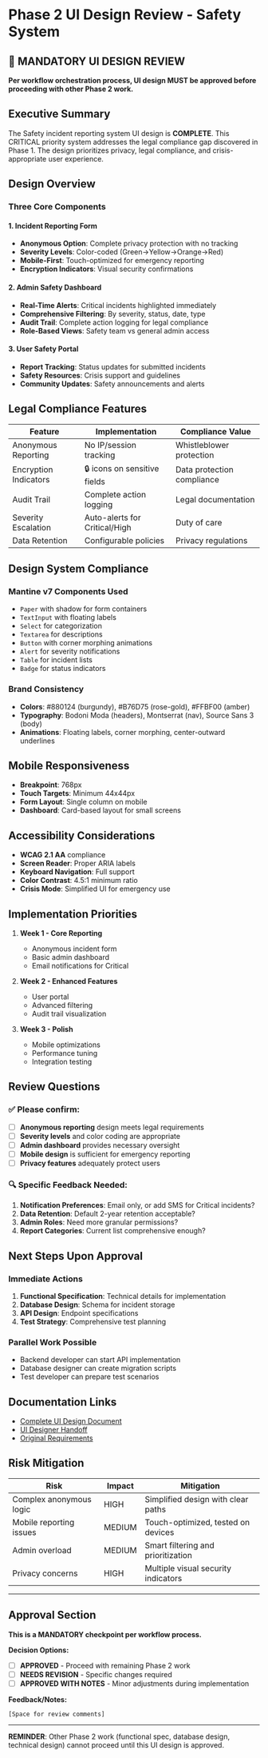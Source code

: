 # Phase 2 UI Design Review - Safety System

<!-- Created: 2025-09-12 -->
<!-- Status: AWAITING HUMAN APPROVAL -->
<!-- Owner: Orchestrator -->
<!-- Review Type: MANDATORY - UI Design Checkpoint -->

## 🛑 MANDATORY UI DESIGN REVIEW

**Per workflow orchestration process, UI design MUST be approved before proceeding with other Phase 2 work.**

## Executive Summary

The Safety incident reporting system UI design is **COMPLETE**. This CRITICAL priority system addresses the legal compliance gap discovered in Phase 1. The design prioritizes privacy, legal compliance, and crisis-appropriate user experience.

## Design Overview

### Three Core Components

#### 1. Incident Reporting Form
- **Anonymous Option**: Complete privacy protection with no tracking
- **Severity Levels**: Color-coded (Green→Yellow→Orange→Red)
- **Mobile-First**: Touch-optimized for emergency reporting
- **Encryption Indicators**: Visual security confirmations

#### 2. Admin Safety Dashboard
- **Real-Time Alerts**: Critical incidents highlighted immediately
- **Comprehensive Filtering**: By severity, status, date, type
- **Audit Trail**: Complete action logging for legal compliance
- **Role-Based Views**: Safety team vs general admin access

#### 3. User Safety Portal
- **Report Tracking**: Status updates for submitted incidents
- **Safety Resources**: Crisis support and guidelines
- **Community Updates**: Safety announcements and alerts

## Legal Compliance Features

| Feature | Implementation | Compliance Value |
|---------|---------------|------------------|
| Anonymous Reporting | No IP/session tracking | Whistleblower protection |
| Encryption Indicators | 🔒 icons on sensitive fields | Data protection compliance |
| Audit Trail | Complete action logging | Legal documentation |
| Severity Escalation | Auto-alerts for Critical/High | Duty of care |
| Data Retention | Configurable policies | Privacy regulations |

## Design System Compliance

### Mantine v7 Components Used
- `Paper` with shadow for form containers
- `TextInput` with floating labels
- `Select` for categorization
- `Textarea` for descriptions
- `Button` with corner morphing animations
- `Alert` for severity notifications
- `Table` for incident lists
- `Badge` for status indicators

### Brand Consistency
- **Colors**: #880124 (burgundy), #B76D75 (rose-gold), #FFBF00 (amber)
- **Typography**: Bodoni Moda (headers), Montserrat (nav), Source Sans 3 (body)
- **Animations**: Floating labels, corner morphing, center-outward underlines

## Mobile Responsiveness

- **Breakpoint**: 768px
- **Touch Targets**: Minimum 44x44px
- **Form Layout**: Single column on mobile
- **Dashboard**: Card-based layout for small screens

## Accessibility Considerations

- **WCAG 2.1 AA** compliance
- **Screen Reader**: Proper ARIA labels
- **Keyboard Navigation**: Full support
- **Color Contrast**: 4.5:1 minimum ratio
- **Crisis Mode**: Simplified UI for emergency use

## Implementation Priorities

1. **Week 1 - Core Reporting**
   - Anonymous incident form
   - Basic admin dashboard
   - Email notifications for Critical

2. **Week 2 - Enhanced Features**
   - User portal
   - Advanced filtering
   - Audit trail visualization

3. **Week 3 - Polish**
   - Mobile optimizations
   - Performance tuning
   - Integration testing

## Review Questions

### ✅ Please confirm:

- [ ] **Anonymous reporting** design meets legal requirements
- [ ] **Severity levels** and color coding are appropriate
- [ ] **Admin dashboard** provides necessary oversight
- [ ] **Mobile design** is sufficient for emergency reporting
- [ ] **Privacy features** adequately protect users

### 🔍 Specific Feedback Needed:

1. **Notification Preferences**: Email only, or add SMS for Critical incidents?
2. **Data Retention**: Default 2-year retention acceptable?
3. **Admin Roles**: Need more granular permissions?
4. **Report Categories**: Current list comprehensive enough?

## Next Steps Upon Approval

### Immediate Actions
1. **Functional Specification**: Technical details for implementation
2. **Database Design**: Schema for incident storage
3. **API Design**: Endpoint specifications
4. **Test Strategy**: Comprehensive test planning

### Parallel Work Possible
- Backend developer can start API implementation
- Database designer can create migration scripts
- Test developer can prepare test scenarios

## Documentation Links

- [Complete UI Design Document](/home/chad/repos/witchcityrope-react/docs/functional-areas/api-cleanup/new-work/2025-09-12-legacy-feature-extraction/design/safety-system-ui-design.md)
- [UI Designer Handoff](/home/chad/repos/witchcityrope-react/docs/functional-areas/api-cleanup/new-work/2025-09-12-legacy-feature-extraction/handoffs/ui-designer-2025-09-12-handoff.md)
- [Original Requirements](/home/chad/repos/witchcityrope-react/docs/functional-areas/api-cleanup/new-work/2025-09-12-legacy-feature-extraction/requirements/legacy-api-feature-analysis.md)

## Risk Mitigation

| Risk | Impact | Mitigation |
|------|--------|------------|
| Complex anonymous logic | HIGH | Simplified design with clear paths |
| Mobile reporting issues | MEDIUM | Touch-optimized, tested on devices |
| Admin overload | MEDIUM | Smart filtering and prioritization |
| Privacy concerns | HIGH | Multiple visual security indicators |

---

## Approval Section

**This is a MANDATORY checkpoint per workflow process.**

**Decision Options:**
- [ ] **APPROVED** - Proceed with remaining Phase 2 work
- [ ] **NEEDS REVISION** - Specific changes required
- [ ] **APPROVED WITH NOTES** - Minor adjustments during implementation

**Feedback/Notes:**
```
[Space for review comments]
```

---

**REMINDER**: Other Phase 2 work (functional spec, database design, technical design) cannot proceed until this UI design is approved.
